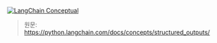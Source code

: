 [![LangChain Conceptual](https://img.shields.io/badge/LangChain-Conceptual-blue?logo=langchain)](https://langchain.com)

> 원문: https://python.langchain.com/docs/concepts/structured_outputs/
